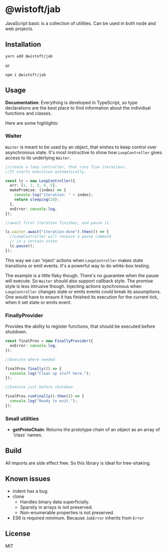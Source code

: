 # @wistoft/jab

JavaScript basic is a collection of utilities. Can be used in both node and web
projects.

## Installation

```
yarn add @wistoft/jab
```

or

```
npm i @wistoft/jab
```

## Usage

**Documentation**: Everything is developed in TypeScript, so type declarations
are the best place to find information about the individual functions and
classes.

Here are some highlights:

### Waiter

`Waiter` is meant to be used by an object, that wishes to keep control over
asynchronous state. It's most instructive to show how `LoopController` gives
access to its underlying `Waiter`.

```ts
//create a loop controller, that runs five iterations.
//It starts execution automatically.

const lc = new LoopController({
  arr: [1, 2, 3, 4, 5],
  makePromise: (index) => {
    console.log("iteration: " + index);
    return sleeping(10);
  },
  onError: console.log,
});

//await first iteration finishes, and pause it.

lc.waiter.await("iteration-done").then(() => {
  //LoopController will receice a pause command
  // in a certain state.
  lc.pause();
});
```

This way we can 'inject' actions when `LoopController` makes state transitions
or emit events. It's a powerful way to do white-box testing.

The example is a little flaky though. There's no guarantee when the pause will
execute. So `Waiter` should also support callback style. The promise style is
less intrusive though. Injecting actions synchronous when `LoopController`
changes state or emits events could break its assumptions. One would have to
ensure it has finished its execution for the current tick, when it set state or
emits event.

### FinallyProvider

Provides the ability to register functions, that should be executed before
shutdown.

```ts
const finalProv = new FinallyProvider({
  onError: console.log,
});

//Execute where needed

finalProv.finally(() => {
  console.log("Clean up stuff here.");
});

//Execute just before shutdown

finalProv.runFinally().then(() => {
  console.log("Ready to exit.");
});
```

### Small utilities

- **getProtoChain**: Returns the prototype chain of an object as an array of
  'class' names.

## Build

All imports are side effect free. So this library is ideal for tree-shaking.

## Known issues

- indent has a bug.
- clone
  - Handles binary data superficially.
  - Sparsity in arrays is not preserved.
  - Non-enumerable properties is not preserved.
- ES6 is required minimum. Because `JabError` inherits from `Error`

## License

MIT
